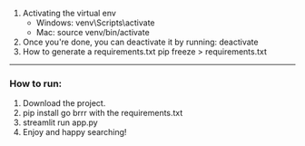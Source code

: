 1. Activating the virtual env
   * Windows: venv\Scripts\activate
   * Mac: source venv/bin/activate
2. Once you're done, you can deactivate it by running: 
   deactivate
3. How to generate a requirements.txt
   pip freeze > requirements.txt

----

### How to run: 
1. Download the project.
2. pip install go brrr with the requirements.txt
3. streamlit run app.py
4. Enjoy and happy searching!
